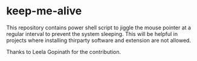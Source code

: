 # keep-me-alive
This repository contains power shell script to jiggle the mouse pointer at a regular interval to prevent the system sleeping. This will be helpful in projects where installing thirparty software and extension are not allowed.

Thanks to Leela Gopinath for the contribution.
